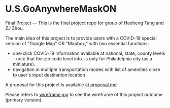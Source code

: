 # U.S.GoAnywhereMaskON

Final Project — This is the final project repo for group of Haoheng Tang and ZJ Zhou.

The main idea of this project is to provide users with a COVID-19 special version of "Google Map" OR "Mapbox," with two essential functions:
- one-click COVID-19 Information available at national, state, county levels - note that the zip code level info. is only for Philadelphia city (as a miniature).
- navigation in multiple transportation modes with list of amenities close to user's input destination location

A proposal for this project is available at [proposal.md](https://github.com/MUSA-509/final-project-haoheng-zj/blob/main/proposal.md)

Please refers to [wireframe.jpg](https://github.com/MUSA-509/final-project-haoheng-zj/blob/main/wireframe.jpg) to see the wireframe of this project outcome (primary version).
